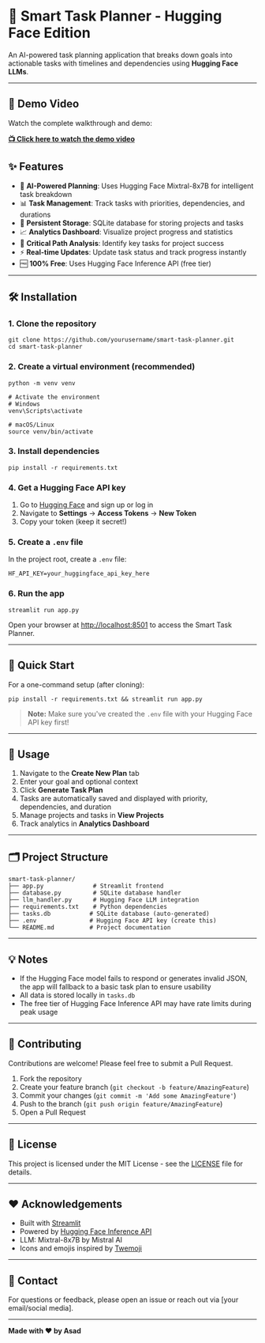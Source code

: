 # 🚀 Smart Task Planner - Hugging Face Edition

An AI-powered task planning application that breaks down goals into actionable tasks with timelines and dependencies using **Hugging Face LLMs**.

---

## 🎥 Demo Video

Watch the complete walkthrough and demo:

**[📺 Click here to watch the demo video](https://drive.google.com/file/d/1DOYwmD_IrLN2hJNQVGm2JTt8E7hEY9wT/view?usp=sharing)**


## ✨ Features

- 🤖 **AI-Powered Planning**: Uses Hugging Face Mixtral-8x7B for intelligent task breakdown  
- 📊 **Task Management**: Track tasks with priorities, dependencies, and durations  
- 💾 **Persistent Storage**: SQLite database for storing projects and tasks  
- 📈 **Analytics Dashboard**: Visualize project progress and statistics  
- 🎯 **Critical Path Analysis**: Identify key tasks for project success  
- ⚡ **Real-time Updates**: Update task status and track progress instantly  
- 🆓 **100% Free**: Uses Hugging Face Inference API (free tier)  

---

## 🛠️ Installation

### 1. Clone the repository

```
git clone https://github.com/yourusername/smart-task-planner.git
cd smart-task-planner
```

### 2. Create a virtual environment (recommended)

```
python -m venv venv

# Activate the environment
# Windows
venv\Scripts\activate

# macOS/Linux
source venv/bin/activate
```

### 3. Install dependencies

```
pip install -r requirements.txt
```

### 4. Get a Hugging Face API key

1. Go to [Hugging Face](https://huggingface.co/) and sign up or log in
2. Navigate to **Settings** → **Access Tokens** → **New Token**
3. Copy your token (keep it secret!)

### 5. Create a `.env` file

In the project root, create a `.env` file:

```
HF_API_KEY=your_huggingface_api_key_here
```

### 6. Run the app

```
streamlit run app.py
```

Open your browser at [http://localhost:8501](http://localhost:8501) to access the Smart Task Planner.

---

## 🚀 Quick Start

For a one-command setup (after cloning):

```
pip install -r requirements.txt && streamlit run app.py
```

> **Note:** Make sure you've created the `.env` file with your Hugging Face API key first!

---

## 📖 Usage

1. Navigate to the **Create New Plan** tab
2. Enter your goal and optional context
3. Click **Generate Task Plan**
4. Tasks are automatically saved and displayed with priority, dependencies, and duration
5. Manage projects and tasks in **View Projects**
6. Track analytics in **Analytics Dashboard**

---

## 🗂️ Project Structure

```
smart-task-planner/
├── app.py              # Streamlit frontend
├── database.py         # SQLite database handler
├── llm_handler.py      # Hugging Face LLM integration
├── requirements.txt    # Python dependencies
├── tasks.db           # SQLite database (auto-generated)
├── .env               # Hugging Face API key (create this)
└── README.md          # Project documentation
```

---

## 💡 Notes

- If the Hugging Face model fails to respond or generates invalid JSON, the app will fallback to a basic task plan to ensure usability
- All data is stored locally in `tasks.db`
- The free tier of Hugging Face Inference API may have rate limits during peak usage

---

## 🤝 Contributing

Contributions are welcome! Please feel free to submit a Pull Request.

1. Fork the repository
2. Create your feature branch (`git checkout -b feature/AmazingFeature`)
3. Commit your changes (`git commit -m 'Add some AmazingFeature'`)
4. Push to the branch (`git push origin feature/AmazingFeature`)
5. Open a Pull Request

---

## 📝 License

This project is licensed under the MIT License - see the [LICENSE](LICENSE) file for details.

---

## ❤️ Acknowledgements

- Built with [Streamlit](https://streamlit.io/)
- Powered by [Hugging Face Inference API](https://huggingface.co/inference-api)
- LLM: Mixtral-8x7B by Mistral AI
- Icons and emojis inspired by [Twemoji](https://twemoji.twitter.com/)

---

## 📧 Contact

For questions or feedback, please open an issue or reach out via [your email/social media].

---

**Made with ❤️ by Asad**
```
```
